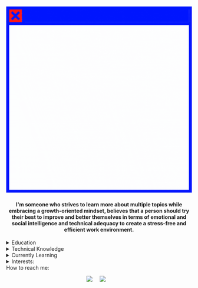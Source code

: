 <p align="center">
  <img src="https://github.com/ZeroInverted/ZeroInverted/blob/main/Introduction.gif?raw=true"/>
</p>

<h4 align="center">I'm someone who strives to learn more about multiple
topics while embracing a growth-oriented mindset, believes that a
person should try their best to improve and better themselves in
terms of emotional and social intelligence and technical adequacy
to create a stress-free and efficient work environment.</h4>

<details>
<summary>Education</summary>
<p align="left">  
I've graduated from Ain Shams University, Faculty of Engineering, International Credit Hours Engineering Programs, Computer Engineering and Software Systems with a GPA of 3.44(Excelllent).</p> 
<p align="left">
My graduation project revolved around the usage of digital signature to authenticate the user and allow them to sign documents. Please ask me for more details if you want to know more. GPA:4.0
</p>
</details>
<details>
<summary>Technical Knowledge</summary>
<p align="left">  
<img src = "https://img.shields.io/badge/-HTML5-E34F26?style=flat&logo=html5&logoColor=white"> 
<img src = "https://img.shields.io/badge/-CSS3-1572B6?style=flat&logo=css3&logoColor=white">
<img src="https://img.shields.io/badge/-JavaScript-eed718?style=flat&logo=javascript&logoColor=ffffff">
<img src="https://img.shields.io/badge/-JQuery-blue?style=flat&logo=jquery">
<img src="https://img.shields.io/badge/-MySQL-black?style=flat&logo=mysql">
<img src="http://img.shields.io/badge/-Java-F89820?style=flat&logo=java&logoColor=white"> 
<img src="https://img.shields.io/badge/-C%20&%20C++-659ad2?style=flat&logo=c%2B%2B&logoColor=ffffff"> 
<img src="https://img.shields.io/badge/-Python-black?style=flat&logo=python&logoColor=white">
<img src="http://img.shields.io/badge/-Git-F1502F?style=flat&logo=git&logoColor=FFFFFF">
<img src="http://img.shields.io/badge/-Github-000000?style=flat&logo=github&logoColor=FFFFFF">
<img src="http://img.shields.io/badge/-VS%20Code-007ACC?style=flat&logo=visual%20studio%20code&logoColor=white">
<img src="https://img.shields.io/badge/Security-NMap-critical">
<img src="https://img.shields.io/badge/Security-Metasploitable%202-critical"> 
<img src="https://img.shields.io/badge/Security-Kali%20Linux-critical">
<img src="https://img.shields.io/badge/Security-Wireshark-critical">
<img src="https://img.shields.io/badge/Security-Burpsuite-critical">
<img src="https://img.shields.io/badge/Security-Nessus-critical">
<img src="https://img.shields.io/badge/Security-Cisco%20Packet%20Tracer-critical">
<img src="https://img.shields.io/badge/Security-Steganography-critical">
<img src="https://img.shields.io/badge/Security-Cryptography-critical">  
<img src="https://img.shields.io/badge/Security-Metasploit-critical">
<img src="https://img.shields.io/badge/Security-SQL%20Injection-critical">
<img src="https://img.shields.io/badge/Security-bWapp-critical"> 
  </p> 
</details>
<details>
<summary>Currently Learning</summary>
<p align="left">  
<img src="https://img.shields.io/badge/-React-000000?style=flat&logo=react&logoColor=00c8ff">
<img src="https://img.shields.io/badge/-Node.js-3C873A?style=flat&logo=Node.js&logoColor=white">
<img src="https://img.shields.io/badge/-json-02569B?style=flat&logo=json">
<img src="https://img.shields.io/badge/-Bootstrap-563D7C?style=flat&logo=bootstrap">
<img src="https://img.shields.io/badge/Security-CompTIA%20Security%2B-critical">
  </p> 

</details>
<details>
<summary>Interests:</summary>
<p align="center">  
<p>Cybersecurity</p>
<p>Networking</p>
<p>Technical Writing</p>
<p>Research & Development</p>
<p>Web Development</p>
</p>
</details>
<summary>How to reach me:</summary>
<p align="center">  
<a href="mailto:mahmoudf.elsayed@gmail.com"><img src="https://img.shields.io/badge/gmail-%23D14836.svg?&style=for-the-badge&logo=gmail&logoColor=white" /></a>&nbsp;&nbsp;&nbsp;&nbsp;
<a href="www.linkedin.com/in/mahmoudfathy-elsayed"><img src="https://img.shields.io/badge/linkedin-%230077B5.svg?&style=for-the-badge&logo=linkedin&logoColor=white" /></a>&nbsp;&nbsp;&nbsp;&nbsp;
</p> 


